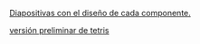[Diapositivas con el diseño de cada componente.](https://pruebacorreoescuelaingeduco-my.sharepoint.com/:p:/g/personal/juan_fonseca-c_mail_escuelaing_edu_co/Ef7zK36rXABLjVTmJsi7ZGUBHgg4iWkPwMpem7uII2DFzA?e=zTVfPO)

[versión preliminar de tetris](/.attachments/POOBTriz%202021-2%20(1)-160b4412-a934-4b74-9b8f-f25ee165378a.pdf)